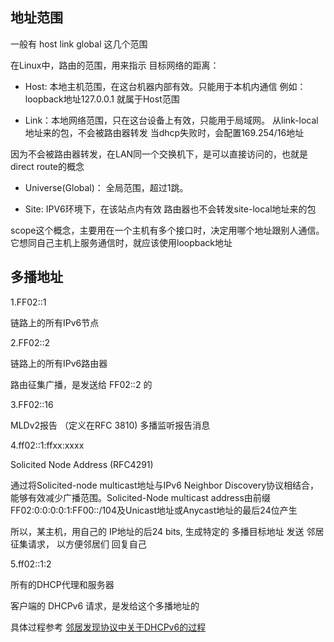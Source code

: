 <!--
author: lizhiwei
head: 
date: 2019-05-04
title: Linux中IP地址Scope
tags: IPv6
images: 
category: network
status: publish
summary: IP地址的范围
-->


## 地址范围
一般有  host   link   global 这几个范围

在Linux中，路由的范围，用来指示 目标网络的距离：

- Host: 本地主机范围，在这台机器内部有效。只能用于本机内通信
例如：loopback地址127.0.0.1 就属于Host范围

- Link：本地网络范围，只在这台设备上有效，只能用于局域网。
从link-local地址来的包，不会被路由器转发
当dhcp失败时，会配置169.254/16地址

因为不会被路由器转发，在LAN同一个交换机下，是可以直接访问的，也就是direct route的概念



- Universe(Global)： 全局范围，超过1跳。

- Site: IPV6环境下，在该站点内有效
路由器也不会转发site-local地址来的包




scope这个概念，主要用在一个主机有多个接口时，决定用哪个地址跟别人通信。
它想同自己主机上服务通信时，就应该使用loopback地址


##  多播地址

1.FF02::1  

链路上的所有IPv6节点

2.FF02::2  

链路上的所有IPv6路由器

路由征集广播，是发送给 FF02::2 的

3.FF02::16  

MLDv2报告 （定义在RFC 3810)  多播监听报告消息

4.ff02::1:ffxx:xxxx   

Solicited Node Address (RFC4291) 

通过将Solicited-node multicast地址与IPv6 Neighbor Discovery协议相结合，能够有效减少广播范围。Solicited-Node multicast address由前缀FF02:0:0:0:0:1:FF00::/104及Unicast地址或Anycast地址的最后24位产生

所以，某主机，用自己的 IP地址的后24 bits, 生成特定的 多播目标地址
 发送 邻居征集请求， 以方便邻居们 回复自己




5.ff02::1:2   

所有的DHCP代理和服务器

客户端的 DHCPv6 请求，是发给这个多播地址的

具体过程参考 [邻居发现协议中关于DHCPv6的过程](/blog/IPv6-NDP.html)



